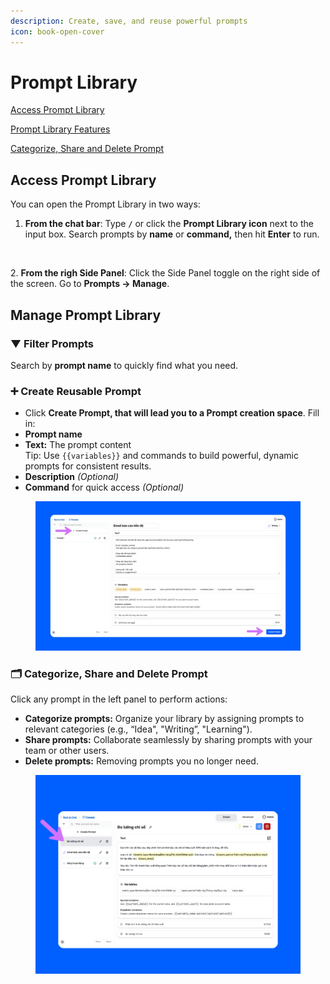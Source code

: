 ```yaml
---
description: Create, save, and reuse powerful prompts
icon: book-open-cover
---
```


# Prompt Library

[Access Prompt Library](prompt-library.md#access-prompt-library)

[Prompt Library Features](prompt-library.md#prompt-library-features)

[Categorize, Share and Delete Prompt](prompt-library.md#categorize-share-and-delete-prompt)

## Access Prompt Library

You can open the Prompt Library in two ways:

1. **From the chat bar**: Type **`/`** or click the **Prompt Library icon** next to the input box. Search prompts by **name** or **command,** then hit **Enter** to run.

<figure><img src="../.gitbook/assets/Hướng dẫn sử dụng (21).png" alt=""><figcaption></figcaption></figure>

2\. **From the righ Side Panel**: Click the Side Panel toggle on the right side of the screen. Go to **Prompts → Manage**.

## Manage Prompt Library

### ▼ **Filter Prompts**

Search by **prompt name** to quickly find what you need.

### ➕ Create Reusable Prompt

* Click **Create Prompt, that will lead you to a Prompt creation space**. Fill in:
* **Prompt name**
* **Text:** The prompt content\
  Tip: Use `{{variables}}` and commands to build powerful, dynamic prompts for consistent results.
* **Description** _(Optional)_&#x20;
* **Command** for quick access _(Optional)_&#x20;

<figure><img src="../.gitbook/assets/image (2).png" alt=""><figcaption></figcaption></figure>

### 🗂️ Categorize, Share and Delete Prompt&#x20;

Click any prompt in the left panel to perform actions:

* **Categorize prompts:** Organize your library by assigning prompts to relevant categories (e.g., “Idea", "Writing”, "Learning").
* **Share prompts:** Collaborate seamlessly by sharing prompts with your team or other users.
* **Delete prompts:** Removing prompts you no longer need.

<figure><img src="../.gitbook/assets/Untitled design.png" alt=""><figcaption></figcaption></figure>
